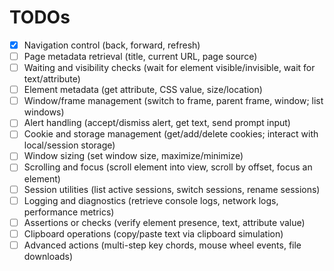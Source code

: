 # TODOs

- [x] Navigation control (back, forward, refresh)
- [ ] Page metadata retrieval (title, current URL, page source)
- [ ] Waiting and visibility checks (wait for element visible/invisible, wait for text/attribute)
- [ ] Element metadata (get attribute, CSS value, size/location)
- [ ] Window/frame management (switch to frame, parent frame, window; list windows)
- [ ] Alert handling (accept/dismiss alert, get text, send prompt input)
- [ ] Cookie and storage management (get/add/delete cookies; interact with local/session storage)
- [ ] Window sizing (set window size, maximize/minimize)
- [ ] Scrolling and focus (scroll element into view, scroll by offset, focus an element)
- [ ] Session utilities (list active sessions, switch sessions, rename sessions)
- [ ] Logging and diagnostics (retrieve console logs, network logs, performance metrics)
- [ ] Assertions or checks (verify element presence, text, attribute value)
- [ ] Clipboard operations (copy/paste text via clipboard simulation)
- [ ] Advanced actions (multi-step key chords, mouse wheel events, file downloads)
